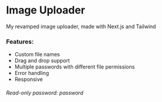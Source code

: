 # Image Uploader

My revamped image uploader, made with Next.js and Tailwind

### Features:
- Custom file names
- Drag and drop support
- Multiple passwords with different file permissions
- Error handling
- Responsive

###### Read-only password: password